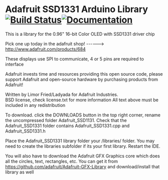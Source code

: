 # Adafruit SSD1331 Arduino Library [![Build Status](https://github.com/adafruit/Adafruit-SSD1331-OLED-Driver-Library-for-Arduino/workflows/Arduino%20Library%20CI/badge.svg)](https://github.com/adafruit/Adafruit-SSD1331-OLED-Driver-Library-for-Arduino/actions)[![Documentation](https://github.com/adafruit/ci-arduino/blob/master/assets/doxygen_badge.svg)](http://adafruit.github.io/Adafruit-SSD1331-OLED-Driver-Library-for-Arduino/html/index.html)
This is a library for the 0.96" 16-bit Color OLED with SSD1331 driver chip

  Pick one up today in the adafruit shop!
  ------> http://www.adafruit.com/products/684

These displays use SPI to communicate, 4 or 5 pins are required to  
interface

Adafruit invests time and resources providing this open source code, 
please support Adafruit and open-source hardware by purchasing 
products from Adafruit!

Written by Limor Fried/Ladyada  for Adafruit Industries.  
BSD license, check license.txt for more information
All text above must be included in any redistribution

To download. click the DOWNLOADS button in the top right corner, rename the uncompressed folder Adafruit_SSD1131. Check that the Adafruit_SSD1331 folder contains Adafruit_SSD1331.cpp and Adafruit_SSD1331.h

Place the Adafruit_SSD1331 library folder your <arduinosketchfolder>/libraries/ folder. You may need to create the libraries subfolder if its your first library. Restart the IDE.

You will also have to download the Adafruit GFX Graphics core which does all the circles, text, rectangles, etc. You can get it from
https://github.com/adafruit/Adafruit-GFX-Library
and download/install that library as well 
